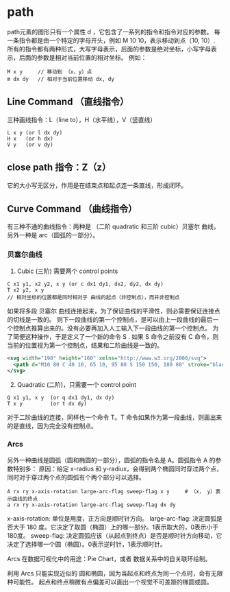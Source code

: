 # path
path元素的图形只有一个属性 d ，它包含了一系列的指令和指令对应的参数。
每一条指令都是由一个特定的字母开头，例如 M 10 10，表示移动到点（10, 10）.
所有的指令都有两种形式，大写字母表示，后面的参数是绝对坐标，小写字母表示，后面的参数是相对当前位置的相对坐标。
例如：
```
M x y     // 移动到 （x，y）点
m dx dy   // 相对于当前位置移动 dx, dy
```
## Line Command （直线指令）
三种画线指令：L（line to），H（水平线），V（竖直线）
```
L x y (or l dx dy)
H x   (or h dx)
V y   (or v dy)
```
## close path 指令：Z（z）
它的大小写无区分，作用是在结束点和起点连一条直线，形成闭环。

## Curve Command （曲线指令）
有三种不通的曲线指令：两种是 （二阶 quadratic 和三阶 cubic）贝塞尔 曲线，另外一种是 arc（圆弧的一部分）。
### 贝塞尔曲线
1. Cubic (三阶) 需要两个 control points
```
C x1 y1, x2 y2, x y (or c dx1 dy1, dx2, dy2, dx dy)
T x2 y2, x y
// 相对坐标的位置都是同时相对于 曲线的起点（非控制点），而并非控制点
```
如果将多段 贝塞尔 曲线连接起来，为了保证曲线的平滑性，则必需要保证连接点的切线是一致的。
则下一段曲线的第一个控制点，是可以由上一段曲线的最后一个控制点推算出来的。没有必要再加入人工输入下一段曲线的第一个控制点。
为了简便这种操作，于是定义了一个新的命令 S . 如果 S 命令之前没有 C 命令，则当前的位置视为第一个控制点，结果和二阶曲线是一致的。
```xml
<svg width="190" height="160" xmlns="http://www.w3.org/2000/svg">
  <path d="M10 80 C 40 10, 65 10, 95 80 S 150 150, 180 80" stroke="black" fill="transparent"/>
</svg>
```

2. Quadratic (二阶)，只需要一个 control point
```
Q x1 y1, x y  (or q dx1 dy1, dx dy)
T x y         (or t dx dy)
```
对于二阶曲线的连接，同样也一个命令 T。T 命令如果作为第一段曲线，则画出来的是直线，因为完全没有控制点。

### Arcs
另外一种曲线是圆弧（圆和椭圆的一部分），圆弧的指令名是 A。圆弧指令 A 的参数特别多：
原因：给定 x-radius 和 y-radiux，会得到两个椭圆同时穿过两个点，同时对于穿过两个点的圆弧有个两个部分可以选择。
```
A rx ry x-axis-rotation large-arc-flag sweep-flag x y     # （x， y）表示曲线的终点
a rx ry x-axis-rotation large-arc-flag sweep-flag dx dy
```
x-axis-rotation: 单位是用度，正方向是顺时针方向。
large-arc-flag: 决定圆弧是否大于 180 度。它决定了取圆（椭圆）上的哪一部分。1表示取大的，0表示小于180度。
sweep-flag: 决定圆弧应该（从起点到终点）是否是顺时针方向移动，它决定了选择哪一个圆（椭圆）。0表示逆时针，1表示顺时针。

Arcs 在数据可视化中的用途：Pie Chart，或者 数据关系中的自关联环绘制。

利用 Arcs 只能实现近似的 圆和椭圆，因为当起点和终点为同一个点时，会有无限种可能性。
起点和终点稍微有点偏差可以画出一个视觉不可差距的椭圆或圆。


